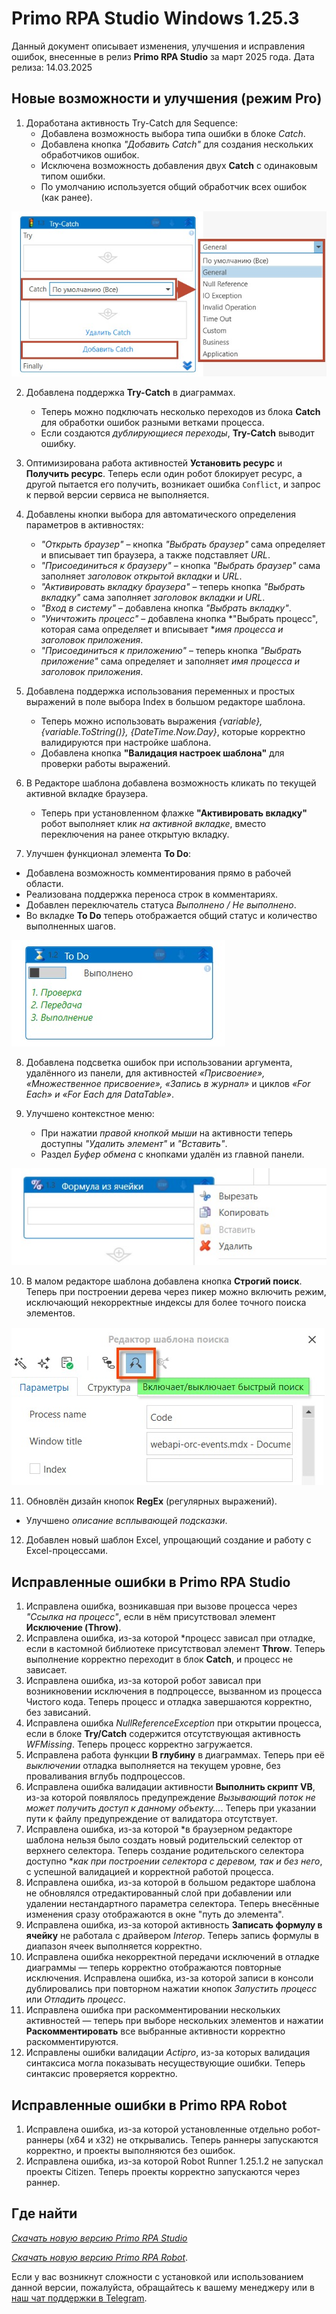 #  Primo RPA Studio Windows  1.25.3

Данный документ описывает изменения, улучшения и исправления ошибок, внесенные в релиз **Primo RPA Studio** за март 2025 года.
Дата релиза: 14.03.2025

## Новые возможности и улучшения (режим Pro)


1. Доработана активность Try-Catch для Sequence:  
   - Добавлена возможность выбора типа ошибки в блоке *Catch*.  
   - Добавлена кнопка *"Добавить Catch"* для создания нескольких обработчиков ошибок.  
   - Исключена возможность добавления двух **Catch** с одинаковым типом ошибки.  
   - По умолчанию используется общий обработчик всех ошибок (как ранее).  

 ![](<../../.gitbook/assets1/list_catch_new.png>)


2. Добавлена поддержка **Try-Catch** в диаграммах.  
   - Теперь можно подключать несколько переходов из блока **Catch** для обработки ошибок разными ветками процесса.  
   - Если создаются *дублирующиеся переходы*, **Try-Catch** выводит ошибку.
   
3. Оптимизирована работа активностей **Установить ресурс** и **Получить ресурс**. Теперь если один робот блокирует ресурс, а другой пытается его получить, возникает ошибка `Conflict`, и запрос к первой версии сервиса не выполняется.

4. Добавлены кнопки выбора для автоматического определения параметров в активностях:  
   - *"Открыть браузер"* – кнопка *"Выбрать браузер"* сама определяет и вписывает тип браузера, а также подставляет *URL*.  
   - *"Присоединиться к браузеру"* – кнопка *"Выбрать браузер"* сама заполняет *заголовок открытой вкладки* и *URL*.  
   - *"Активировать вкладку браузера"* – теперь кнопка *"Выбрать вкладку"* сама заполняет *заголовок вкладки и URL*.  
   - *"Вход в систему"* – добавлена кнопка *"Выбрать вкладку"*.  
   - *"Уничтожить процесс"* – добавлена кнопка *"Выбрать процесс", которая сама определяет и вписывает **имя процесса и заголовок приложения*.  
   - *"Присоединиться к приложению"* – теперь кнопка *"Выбрать приложение"* сама определяет и заполняет *имя процесса и заголовок приложения*. 

5. Добавлена поддержка использования переменных и простых выражений в поле выбора Index в большом редакторе шаблона.
   - Теперь можно использовать выражения *{variable}, {variable.ToString()}, {DateTime.Now.Day}*, которые корректно валидируются при настройке шаблона.  
   - Добавлена кнопка **"Валидация настроек шаблона"** для проверки работы выражений.  

6. В Редакторе шаблона добавлена возможность кликать по текущей активной вкладке браузера. 
   - Теперь при установленном флажке **"Активировать вкладку"** робот выполняет клик *на активной вкладке*, вместо переключения на ранее открытую вкладку.

7. Улучшен функционал элемента **To Do**:  
- Добавлена возможность комментирования прямо в рабочей области.  
- Реализована поддержка переноса строк в комментариях.  
- Добавлен переключатель статуса *Выполнено / Не выполнено*.  
- Во вкладке **To Do** теперь отображается общий статус и количество выполненных шагов.

![](<../../.gitbook/assets1/Todo_new_element.png>)

8. Добавлена подсветка ошибок при использовании аргумента, удалённого из панели, для активностей *«Присвоение», «Множественное присвоение», «Запись в журнал»* и циклов *«For Each» и «For Each для DataTable»*.

9. Улучшено контекстное меню: 
   - При нажатии *правой кнопкой мыши* на активности теперь доступны *"Удалить элемент"* и *"Вставить"*.  
   - Раздел *Буфер обмена* с кнопками удалён из главной панели.
   
![](<../../.gitbook/assets1/buffer_copy_delete.png.jpeg>)

10. В малом редакторе шаблона добавлена кнопка **Строгий поиск**. Теперь при построении дерева через пикер можно включить режим, исключающий некорректные индексы для более точного поиска элементов.

![](<../../.gitbook/assets1/strict_search_editor.png>)

11. Обновлён дизайн кнопок **RegEx** (регулярных выражений).  
   - Улучшено *описание всплывающей подсказки*.  

12. Добавлен новый шаблон Excel, упрощающий создание и работу с Excel-процессами.




## Исправленные ошибки в Primo RPA Studio


1. Исправлена ошибка, возникавшая при вызове процесса через *"Ссылка на процесс"*, если в нём присутствовал элемент **Исключение (Throw)**.
1. Исправлена ошибка, из-за которой *процесс зависал при отладке, если в кастомной библиотеке присутствовал элемент **Throw**. Теперь выполнение корректно переходит в блок **Catch**, и процесс не зависает.
1. Исправлена ошибка, из-за которой робот зависал при возникновении исключения в подпроцессе, вызванном из процесса Чистого кода. Теперь процесс и отладка завершаются корректно, без зависаний.
1. Исправлена ошибка *NullReferenceException* при открытии процесса, если в блоке **Try/Catch** содержится отсутствующая активность *WFMissing*. Теперь процесс корректно загружается.
1. Исправлена работа функции **В глубину** в диаграммах. Теперь при её *выключении* отладка выполняется на текущем уровне, без проваливания вглубь подпроцессов.
1. Исправлена ошибка валидации активности **Выполнить скрипт VB**, из-за которой появлялось предупреждение *Вызывающий поток не может получить доступ к данному объекту...*. Теперь при указании пути к файлу предупреждение от валидатора отсутствует. 
1. Исправлена ошибка, из-за которой *в браузерном редакторе шаблона нельзя было создать новый родительский селектор от верхнего селектора. Теперь создание родительского селектора доступно **как при построении селектора с деревом, так и без него*, с успешной валидацией и корректной работой процесса. 
1. Исправлена ошибка, из-за которой в большом редакторе шаблона не обновлялся отредактированный слой при добавлении или удалении нестандартного параметра селектора. Теперь внесённые изменения сразу отображаются в окне "путь до элемента".
1. Исправлена ошибка, из-за которой активность **Записать формулу в ячейку** не работала с драйвером *Interop*. Теперь запись формулы в диапазон ячеек выполняется корректно.
1. Исправлена ошибка некорректной передачи исключений в отладке диаграммы — теперь корректно отображаются повторные исключения.
Исправлена ошибка, из-за которой записи в консоли дублировались при повторном нажатии кнопок *Запустить процесс* или *Отладить процесс*. 
1. Исправлена ошибка при раскомментировании нескольких активностей — теперь при выборе нескольких элементов и нажатии **Раскомментировать** все выбранные активности корректно раскомментируются.
1. Исправлены ошибки валидации *Actipro*, из-за которых валидация синтаксиса могла показывать несуществующие ошибки. Теперь синтаксис проверяется корректно.




## Исправленные ошибки в Primo RPA Robot

1. Исправлена ошибка, из-за которой установленные отдельно робот-раннеры (x64 и x32) не открывались. Теперь раннеры запускаются корректно, и проекты выполняются без ошибок.
2. Исправлена ошибка, из-за которой Robot Runner 1.25.1.2 не запускал проекты Citizen. Теперь проекты корректно запускаются через раннер.




## Где найти


[*Скачать новую версию Primo RPA Studio*](https://disk.primo-rpa.ru/index.php/s/t9BHBjR6PP06Yax?path=%2FRelease%2FStudio)

[*Скачать новую версию Primo RPA Robot*](https://disk.primo-rpa.ru/index.php/s/t9BHBjR6PP06Yax?path=%2FRelease%2FRobot). 


Если у вас возникнут сложности с установкой или использованием данной версии, пожалуйста, обращайтесь к вашему менеджеру или в [наш чат поддержки в Telegram](https://t.me/primo_RPA_chat).

